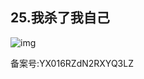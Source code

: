 ## 25.我杀了我自己
  



![img](https://pic2.zhimg.com/v2-e80e96739af1691359341eb32b197200.webp)

  



备案号:YX016RZdN2RXYQ3LZ

